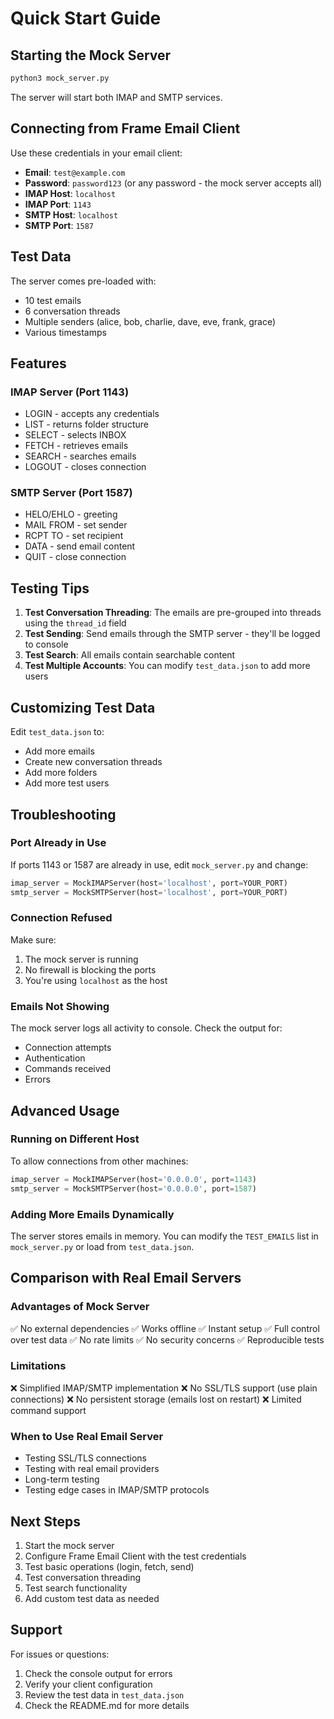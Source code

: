 # Quick Start Guide

## Starting the Mock Server

```bash
python3 mock_server.py
```

The server will start both IMAP and SMTP services.

## Connecting from Frame Email Client

Use these credentials in your email client:

- **Email**: `test@example.com`
- **Password**: `password123` (or any password - the mock server accepts all)
- **IMAP Host**: `localhost`
- **IMAP Port**: `1143`
- **SMTP Host**: `localhost`
- **SMTP Port**: `1587`

## Test Data

The server comes pre-loaded with:
- 10 test emails
- 6 conversation threads
- Multiple senders (alice, bob, charlie, dave, eve, frank, grace)
- Various timestamps

## Features

### IMAP Server (Port 1143)
- LOGIN - accepts any credentials
- LIST - returns folder structure
- SELECT - selects INBOX
- FETCH - retrieves emails
- SEARCH - searches emails
- LOGOUT - closes connection

### SMTP Server (Port 1587)
- HELO/EHLO - greeting
- MAIL FROM - set sender
- RCPT TO - set recipient
- DATA - send email content
- QUIT - close connection

## Testing Tips

1. **Test Conversation Threading**: The emails are pre-grouped into threads using the `thread_id` field
2. **Test Sending**: Send emails through the SMTP server - they'll be logged to console
3. **Test Search**: All emails contain searchable content
4. **Test Multiple Accounts**: You can modify `test_data.json` to add more users

## Customizing Test Data

Edit `test_data.json` to:
- Add more emails
- Create new conversation threads
- Add more folders
- Add more test users

## Troubleshooting

### Port Already in Use
If ports 1143 or 1587 are already in use, edit `mock_server.py` and change:
```python
imap_server = MockIMAPServer(host='localhost', port=YOUR_PORT)
smtp_server = MockSMTPServer(host='localhost', port=YOUR_PORT)
```

### Connection Refused
Make sure:
1. The mock server is running
2. No firewall is blocking the ports
3. You're using `localhost` as the host

### Emails Not Showing
The mock server logs all activity to console. Check the output for:
- Connection attempts
- Authentication
- Commands received
- Errors

## Advanced Usage

### Running on Different Host
To allow connections from other machines:
```python
imap_server = MockIMAPServer(host='0.0.0.0', port=1143)
smtp_server = MockSMTPServer(host='0.0.0.0', port=1587)
```

### Adding More Emails Dynamically
The server stores emails in memory. You can modify the `TEST_EMAILS` list in `mock_server.py` or load from `test_data.json`.

## Comparison with Real Email Servers

### Advantages of Mock Server
✅ No external dependencies
✅ Works offline
✅ Instant setup
✅ Full control over test data
✅ No rate limits
✅ No security concerns
✅ Reproducible tests

### Limitations
❌ Simplified IMAP/SMTP implementation
❌ No SSL/TLS support (use plain connections)
❌ No persistent storage (emails lost on restart)
❌ Limited command support

### When to Use Real Email Server
- Testing SSL/TLS connections
- Testing with real email providers
- Long-term testing
- Testing edge cases in IMAP/SMTP protocols

## Next Steps

1. Start the mock server
2. Configure Frame Email Client with the test credentials
3. Test basic operations (login, fetch, send)
4. Test conversation threading
5. Test search functionality
6. Add custom test data as needed

## Support

For issues or questions:
1. Check the console output for errors
2. Verify your client configuration
3. Review the test data in `test_data.json`
4. Check the README.md for more details
